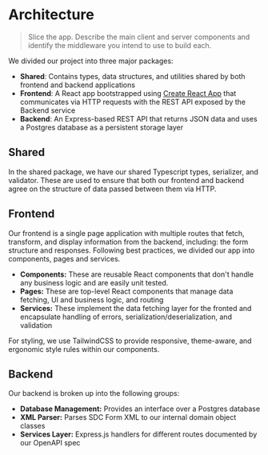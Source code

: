 # Architecture

> Slice the app. Describe the main client and server components and identify the middleware you intend to use to build each.

We divided our project into three major packages:

- **Shared**: Contains types, data structures, and utilities shared by both frontend and backend applications
- **Frontend**: A React app bootstrapped using [Create React App](https://create-react-app.dev/) that communicates via HTTP requests with the REST API exposed by the Backend service
- **Backend**: An Express-based REST API that returns JSON data and uses a Postgres database as a persistent storage layer


## Shared

In the shared package, we have our shared Typescript types, serializer, and validator. These are used to ensure that both our frontend and backend agree on the structure of data passed between them via HTTP.

## Frontend

Our frontend is a single page application with multiple routes that fetch, transform, and display information from the backend, including: the form structure and responses. Following best practices, we divided our app into components, pages and services.

- **Components:** These are reusable React components that don't handle any business logic and are easily unit tested.
- **Pages:** These are top-level React components that manage data fetching, UI and business logic, and routing
- **Services:** These implement the data fetching layer for the fronted and encapsulate handling of errors, serialization/deserialization, and validation

For styling, we use TailwindCSS to provide responsive, theme-aware, and ergonomic style rules within our components.

## Backend

Our backend is broken up into the following groups:

- **Database Management:** Provides an interface over a Postgres database
- **XML Parser:** Parses SDC Form XML to our internal domain object classes
- **Services Layer:** Express.js handlers for different routes documented by our OpenAPI spec
